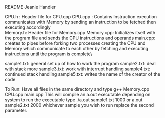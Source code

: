 README
Jeanie Handler

CPU.h : Header file for CPU.cpp
CPU.cpp : Contains Instruction execution communicates with Memory by sending an instruction to be fetched then executing accordingly\
Memory.h: Header file for Memory.cpp
Memory.cpp: Initializes itself with the program file and sends the CPU instructions and operands
main.cpp: creates to pipes before forking two processes creating the CPU and Memory which communicate to each other by fetching and executing instructions until the program is complete\

sample1.txt: general set up of how to work the program
sample2.txt: deal with stack more 
sample3.txt: work with interrupt handling
sample4.txt: continued stack handling
sample5.txt: writes the name of the creator of the code

To Run: Have all files in the same directory and type
g++ Memory.cpp CPU.cpp main.cpp
This will compile an a.out executable
depending on system to run the executable type
./a.out sample1.txt 1000
or 
a.out sample2.txt 2000
whichever sample you wish to run replace the second parameter. 
